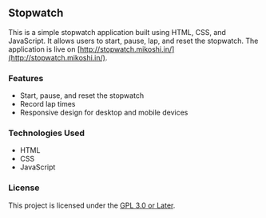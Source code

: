 ## Stopwatch

This is a simple stopwatch application built using HTML, CSS, and JavaScript. It allows users to start, pause, lap, and reset the stopwatch. The application is live on [http://stopwatch.mikoshi.in/](http://stopwatch.mikoshi.in/).

### Features

- Start, pause, and reset the stopwatch
- Record lap times
- Responsive design for desktop and mobile devices

### Technologies Used

- HTML
- CSS
- JavaScript


### License

This project is licensed under the [GPL 3.0 or Later](LICENSE).
